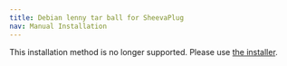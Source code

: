 ```yaml
---
title: Debian lenny tar ball for SheevaPlug
nav: Manual Installation
---
```


This installation method is no longer supported.  Please use [the
installer](../install/).


